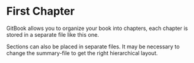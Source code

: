 # First Chapter

GitBook allows you to organize your book into chapters, each chapter is stored in a separate file like this one.

Sections can also be placed in separate files. It may be necessary to change the summary-file to get the right hierarchical layout.



